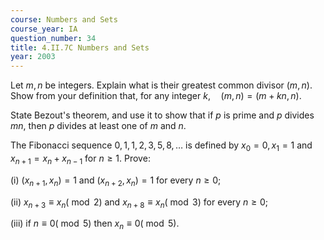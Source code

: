 ```yaml
---
course: Numbers and Sets
course_year: IA
question_number: 34
title: 4.II.7C Numbers and Sets
year: 2003
---
```



Let $m, n$ be integers. Explain what is their greatest common divisor $(m, n)$. Show from your definition that, for any integer $k, \quad(m, n)=(m+k n, n)$.

State Bezout's theorem, and use it to show that if $p$ is prime and $p$ divides $m n$, then $p$ divides at least one of $m$ and $n$.

The Fibonacci sequence $0,1,1,2,3,5,8, \ldots$ is defined by $x_{0}=0, x_{1}=1$ and $x_{n+1}=x_{n}+x_{n-1}$ for $n \geqslant 1$. Prove:

(i) $\left(x_{n+1}, x_{n}\right)=1$ and $\left(x_{n+2}, x_{n}\right)=1$ for every $n \geqslant 0$;

(ii) $x_{n+3} \equiv x_{n}(\bmod 2)$ and $x_{n+8} \equiv x_{n}(\bmod 3)$ for every $n \geqslant 0$;

(iii) if $n \equiv 0(\bmod 5)$ then $x_{n} \equiv 0(\bmod 5)$.